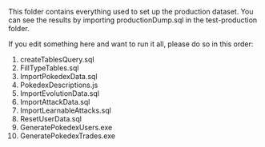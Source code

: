 This folder contains everything used to set up the production dataset. You can see the results
by importing productionDump.sql in the test-production folder.

If you edit something here and want to run it all, please do so in this order:
1. createTablesQuery.sql
2. FillTypeTables.sql
3. ImportPokedexData.sql
4. PokedexDescriptions.js
5. ImportEvolutionData.sql
6. ImportAttackData.sql
7. ImportLearnableAttacks.sql
8. ResetUserData.sql
9. GeneratePokedexUsers.exe
10. GeneratePokedexTrades.exe
